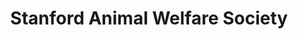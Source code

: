 ---
title: "Stanford Animal Welfare Society"
url: /stanford/stanford-animal-welfare-society/
shop: charity
---